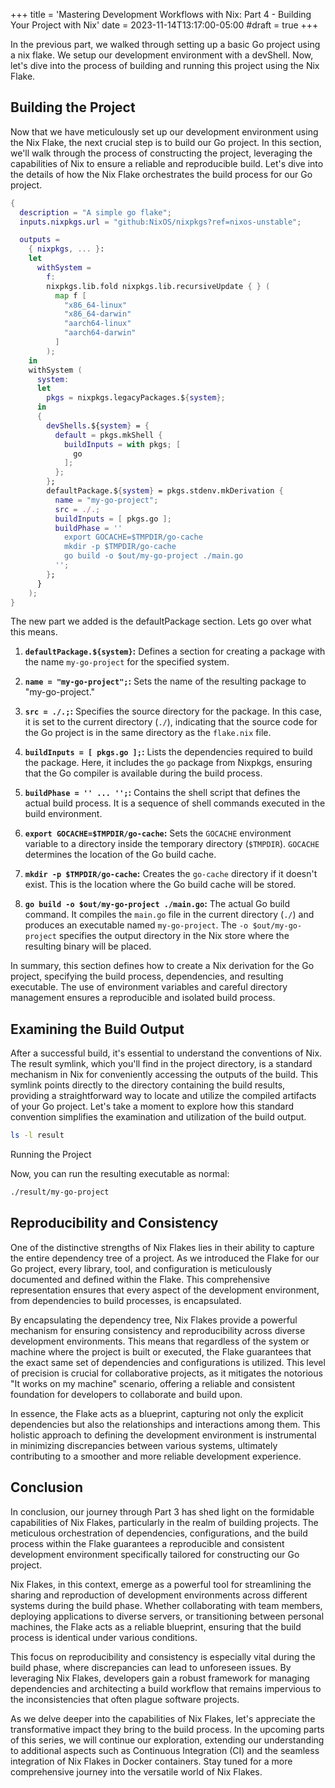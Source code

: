 +++
title = 'Mastering Development Workflows with Nix: Part 4 - Building Your Project with Nix'
date = 2023-11-14T13:17:00-05:00
#draft = true
+++

In the previous part, we walked through setting up a basic Go project using a nix flake. We setup our development environment with a devShell. Now, let's dive into the process of building and running this project using the Nix Flake.

## Building the Project

Now that we have meticulously set up our development environment using the Nix Flake, the next crucial step is to build our Go project. In this section, we'll walk through the process of constructing the project, leveraging the capabilities of Nix to ensure a reliable and reproducible build. Let's dive into the details of how the Nix Flake orchestrates the build process for our Go project.

```nix
{
  description = "A simple go flake";
  inputs.nixpkgs.url = "github:NixOS/nixpkgs?ref=nixos-unstable";

  outputs =
    { nixpkgs, ... }:
    let
      withSystem =
        f:
        nixpkgs.lib.fold nixpkgs.lib.recursiveUpdate { } (
          map f [
            "x86_64-linux"
            "x86_64-darwin"
            "aarch64-linux"
            "aarch64-darwin"
          ]
        );
    in
    withSystem (
      system:
      let
        pkgs = nixpkgs.legacyPackages.${system};
      in
      {
        devShells.${system} = {
          default = pkgs.mkShell {
            buildInputs = with pkgs; [
              go
            ];
          };
        };
        defaultPackage.${system} = pkgs.stdenv.mkDerivation {
          name = "my-go-project";
          src = ./.;
          buildInputs = [ pkgs.go ];
          buildPhase = ''
            export GOCACHE=$TMPDIR/go-cache
            mkdir -p $TMPDIR/go-cache
            go build -o $out/my-go-project ./main.go
          '';
        };
      }
    );
}
```

The new part we added is the defaultPackage section. Lets go over what this means.

1. **`defaultPackage.${system}`:**
   Defines a section for creating a package with the name `my-go-project` for the specified system.

2. **`name = "my-go-project";`:**
   Sets the name of the resulting package to "my-go-project."

3. **`src = ./.;`:**
   Specifies the source directory for the package. In this case, it is set to the current directory (`./`), indicating that the source code for the Go project is in the same directory as the `flake.nix` file.

4. **`buildInputs = [ pkgs.go ];`:**
   Lists the dependencies required to build the package. Here, it includes the `go` package from Nixpkgs, ensuring that the Go compiler is available during the build process.

5. **`buildPhase = '' ... '';`:**
   Contains the shell script that defines the actual build process. It is a sequence of shell commands executed in the build environment.

6. **`export GOCACHE=$TMPDIR/go-cache`:**
   Sets the `GOCACHE` environment variable to a directory inside the temporary directory (`$TMPDIR`). `GOCACHE` determines the location of the Go build cache.

7. **`mkdir -p $TMPDIR/go-cache`:**
   Creates the `go-cache` directory if it doesn't exist. This is the location where the Go build cache will be stored.

8. **`go build -o $out/my-go-project ./main.go`:**
   The actual Go build command. It compiles the `main.go` file in the current directory (`./`) and produces an executable named `my-go-project`. The `-o $out/my-go-project` specifies the output directory in the Nix store where the resulting binary will be placed.

In summary, this section defines how to create a Nix derivation for the Go project, specifying the build process, dependencies, and resulting executable. The use of environment variables and careful directory management ensures a reproducible and isolated build process.

## Examining the Build Output

After a successful build, it's essential to understand the conventions of Nix. The result symlink, which you'll find in the project directory, is a standard mechanism in Nix for conveniently accessing the outputs of the build. This symlink points directly to the directory containing the build results, providing a straightforward way to locate and utilize the compiled artifacts of your Go project. Let's take a moment to explore how this standard convention simplifies the examination and utilization of the build output.
```bash
ls -l result
```
Running the Project

Now, you can run the resulting executable as normal:
```bash
./result/my-go-project
```
## Reproducibility and Consistency

One of the distinctive strengths of Nix Flakes lies in their ability to capture the entire dependency tree of a project. As we introduced the Flake for our Go project, every library, tool, and configuration is meticulously documented and defined within the Flake. This comprehensive representation ensures that every aspect of the development environment, from dependencies to build processes, is encapsulated.

By encapsulating the dependency tree, Nix Flakes provide a powerful mechanism for ensuring consistency and reproducibility across diverse development environments. This means that regardless of the system or machine where the project is built or executed, the Flake guarantees that the exact same set of dependencies and configurations is utilized. This level of precision is crucial for collaborative projects, as it mitigates the notorious "It works on my machine" scenario, offering a reliable and consistent foundation for developers to collaborate and build upon.

In essence, the Flake acts as a blueprint, capturing not only the explicit dependencies but also the relationships and interactions among them. This holistic approach to defining the development environment is instrumental in minimizing discrepancies between various systems, ultimately contributing to a smoother and more reliable development experience.

## Conclusion

In conclusion, our journey through Part 3 has shed light on the formidable capabilities of Nix Flakes, particularly in the realm of building projects. The meticulous orchestration of dependencies, configurations, and the build process within the Flake guarantees a reproducible and consistent development environment specifically tailored for constructing our Go project.

Nix Flakes, in this context, emerge as a powerful tool for streamlining the sharing and reproduction of development environments across different systems during the build phase. Whether collaborating with team members, deploying applications to diverse servers, or transitioning between personal machines, the Flake acts as a reliable blueprint, ensuring that the build process is identical under various conditions.

This focus on reproducibility and consistency is especially vital during the build phase, where discrepancies can lead to unforeseen issues. By leveraging Nix Flakes, developers gain a robust framework for managing dependencies and architecting a build workflow that remains impervious to the inconsistencies that often plague software projects.

As we delve deeper into the capabilities of Nix Flakes, let's appreciate the transformative impact they bring to the build process. In the upcoming parts of this series, we will continue our exploration, extending our understanding to additional aspects such as Continuous Integration (CI) and the seamless integration of Nix Flakes in Docker containers. Stay tuned for a more comprehensive journey into the versatile world of Nix Flakes.
